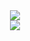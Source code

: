 <div align="center">
      <img src="https://github.com/user-attachments/assets/0a62cd15-3052-4e45-b478-44f601a401db">
</div>


<div align="center">
      <img src="https://github.com/user-attachments/assets/5cd5eb8f-9ef9-4fec-bd13-6246761271f4
">
</div>
